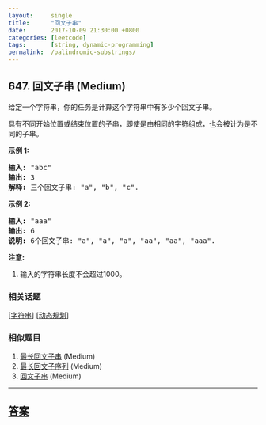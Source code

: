 ```yaml
---
layout:     single
title:      "回文子串"
date:       2017-10-09 21:30:00 +0800
categories: [leetcode]
tags:       [string, dynamic-programming]
permalink:  /palindromic-substrings/
---
```


## 647. 回文子串 (Medium)

<p>给定一个字符串，你的任务是计算这个字符串中有多少个回文子串。</p>

<p>具有不同开始位置或结束位置的子串，即使是由相同的字符组成，也会被计为是不同的子串。</p>

<p><strong>示例 1:</strong></p>

<pre>
<strong>输入:</strong> &quot;abc&quot;
<strong>输出:</strong> 3
<strong>解释:</strong> 三个回文子串: &quot;a&quot;, &quot;b&quot;, &quot;c&quot;.
</pre>

<p><strong>示例 2:</strong></p>

<pre>
<strong>输入:</strong> &quot;aaa&quot;
<strong>输出:</strong> 6
<strong>说明:</strong> 6个回文子串: &quot;a&quot;, &quot;a&quot;, &quot;a&quot;, &quot;aa&quot;, &quot;aa&quot;, &quot;aaa&quot;.
</pre>

<p><strong>注意:</strong></p>

<ol>
	<li>输入的字符串长度不会超过1000。</li>
</ol>

### 相关话题
  [[字符串](https://github.com/openset/leetcode/tree/master/tag/string/README.md)]
  [[动态规划](https://github.com/openset/leetcode/tree/master/tag/dynamic-programming/README.md)]

### 相似题目
  1. [最长回文子串](/longest-palindromic-substring) (Medium)
  1. [最长回文子序列](/longest-palindromic-subsequence) (Medium)
  1. [回文子串](/palindromic-substrings) (Medium)

---

## [答案](https://github.com/openset/leetcode/tree/master/problems/palindromic-substrings)
